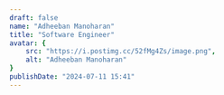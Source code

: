 ```yaml
---
draft: false
name: "Adheeban Manoharan"
title: "Software Engineer"
avatar: {
    src: "https://i.postimg.cc/52fMg4Zs/image.png",
    alt: "Adheeban Manoharan"
}
publishDate: "2024-07-11 15:41"
---
```

